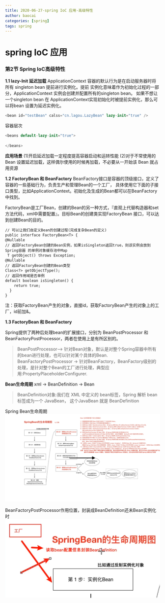 ```yaml
---
title: 2020-06-27-spring IoC 应用-高级特性
author: baocai
categories: [spring]
tags: spring
---
```



# spring IoC 应用


### 第2节 Spring IoC高级特性

 **1.1 lazy-Init 延迟加载**
ApplicationContext 容器的默认行为是在启动服务器时将所有 singleton bean 提前进行实例化。提前 实例化意味着作为初始化过程的一部分，ApplicationContext 实例会创建并配置所有的singleton bean。
如果不想让一个singleton bean 在 ApplicationContext实现初始化时被提前实例化，那么可以将bean
设置为延迟实例化。

``` swift
<bean id="testBean" calss="cn.lagou.LazyBean" lazy-init="true" />
```
容器层次

```  swift
<beans default-lazy-init="true">
    
</beans>
```

**应用场景**
(1)开启延迟加载一定程度提高容器启动和运转性能
(2)对于不常使用的 Bean 设置延迟加载，这样偶尔使用的时候再加载，不必要从一开始该 Bean 就占 用资源

 **1.2 FactoryBean 和 BeanFactory**
 BeanFactory接口是容器的顶级接口，定义了容器的一些基础行为，负责生产和管理Bean的一个工厂，
具体使用它下面的子接口类型，比如ApplicationContext。初始化及生成的Bean都可以在BeanFactory中找到。

FactoryBean是工厂Bean，创建的Bean的另一种方式，『直观上代替构造器和set方法代码，xml中需要配置』。目标Bean的创建类实现FactoryBean<T> 接口，可以达到创建Bean的目的。
 

``` aspectj
// 可以让我们自定义Bean的创建过程(完成复杂Bean的定义) 
public interface FactoryBean<T> {
@Nullable
// 返回FactoryBean创建的Bean实例，如果isSingleton返回true，则该实例会放到Spring容器 的单例对象缓存池中Map
 T getObject() throws Exception;
@Nullable
// 返回FactoryBean创建的Bean类型 
Class<?> getObjectType();
// 返回作用域是否单例
default boolean isSingleton() {
    return true;
  }
}
```

注：获取FactoryBean产生的对象，直接id，获取FactoryBean产生的对象上的工厂，id前加&。


 **1.3 FactoryBean 和 BeanFactory**
 
 Spring提供了两种后处理bean的扩展接口，分别为 BeanPostProcessor 和 BeanFactoryPostProcessor，两者在使用上是有所区别的。
 

> BeanPostProcessor—> 针对Bean对象，默认是对整个Spring容器中所有的bean进行处理，也可以针对某个具体的Bean.
> BeanFactoryPostProcessor -> 针对BeanFactory，BeanFactory级别的处理，是针对整个Bean的工厂进行处理，典型应用:PropertyPlaceholderConfigurer.

**Bean生命周期**
xml -> BeanDefinition -> Bean

> BeanDefinition对象:我们在 XML 中定义的 bean标签，Spring 解析 bean 标签成为一个 JavaBean， 这个JavaBean 就是 BeanDefinition

Spring Bean生命周期![enter description here](./images/1593234338191.png)

BeanFactoryPostProcessor作用位置，封装成BeanDefinition还未Bean实例化时
![enter description here](./images/1593234712674.png)



